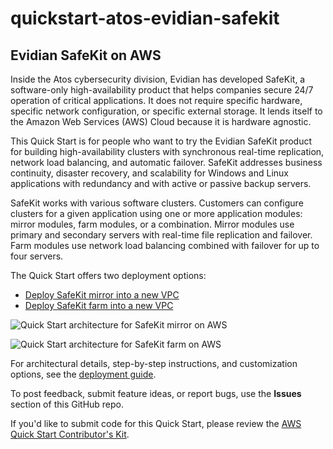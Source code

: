 # quickstart-atos-evidian-safekit
## Evidian SafeKit on AWS

Inside the Atos cybersecurity division, Evidian has developed SafeKit, a software-only high-availability product that helps companies secure 24/7 operation of critical applications. It does not require specific hardware, specific network configuration, or specific external storage. It lends itself to the Amazon Web Services (AWS) Cloud because it is hardware agnostic.

This Quick Start is for people who want to try the Evidian SafeKit product for building high-availability clusters with synchronous real-time replication, network load balancing, and automatic failover. SafeKit addresses business continuity, disaster recovery, and scalability for Windows and Linux applications with redundancy and with active or passive backup servers.

SafeKit works with various software clusters. Customers can configure clusters for a given application using one or more application modules: mirror modules, farm modules, or a combination. Mirror modules use primary and secondary servers with real-time file replication and failover. Farm modules use network load balancing combined with failover for up to four servers.

The Quick Start offers two deployment options:

- [Deploy SafeKit mirror into a new VPC](https://fwd.aws/8VgKN)
- [Deploy SafeKit farm into a new VPC](https://fwd.aws/4wRxE)

![Quick Start architecture for SafeKit mirror on AWS](https://d1.awsstatic.com/partner-network/QuickStart/datasheets/atos-evidian-safekit-mirror-architecture.5f208798f73a70e937f69b4df63087eaca1fb6d6.png)

![Quick Start architecture for SafeKit farm on AWS](https://d1.awsstatic.com/partner-network/QuickStart/datasheets/atos-evidian-safekit-farm-architecture.b48391a6ffa458a12be2d4b03204f764335bc242.png)

For architectural details, step-by-step instructions, and customization options, see the [deployment guide](https://fwd.aws/jKegE).

To post feedback, submit feature ideas, or report bugs, use the **Issues** section of this GitHub repo.

If you'd like to submit code for this Quick Start, please review the [AWS Quick Start Contributor's Kit](https://aws-quickstart.github.io/). 
